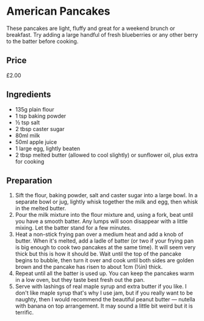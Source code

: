 # American Pancakes

These pancakes are light, fluffy and great for a weekend brunch or breakfast. Try adding a large handful of fresh blueberries or any other berry to the batter before cooking.

## Price

£2.00

## Ingredients

- 135g plain flour
- 1 tsp baking powder
- ½ tsp salt
- 2 tbsp caster sugar
- 80ml milk
- 50ml apple juice
- 1 large egg, lightly beaten
- 2 tbsp melted butter (allowed to cool slightly) or sunflower oil, plus extra for cooking

## Preparation

1. Sift the flour, baking powder, salt and caster sugar into a large bowl. In a separate bowl or jug, lightly whisk together the milk and egg, then whisk in the melted butter.
2. Pour the milk mixture into the flour mixture and, using a fork, beat until you have a smooth batter. Any lumps will soon disappear with a little mixing. Let the batter stand for a few minutes.
3. Heat a non-stick frying pan over a medium heat and add a knob of butter. When it's melted, add a ladle of batter (or two if your frying pan is big enough to cook two pancakes at the same time). It will seem very thick but this is how it should be. Wait until the top of the pancake begins to bubble, then turn it over and cook until both sides are golden brown and the pancake has risen to about 1cm (½in) thick.
4. Repeat until all the batter is used up. You can keep the pancakes warm in a low oven, but they taste best fresh out the pan.
5. Serve with lashings of real maple syrup and extra butter if you like. I don't like maple syrup that's why I use jam, but if you really want to be naughty, then I would recommend the beautiful peanut butter — nutella with banana on top arrangement. It may sound a little bit weird but it is terrific.

